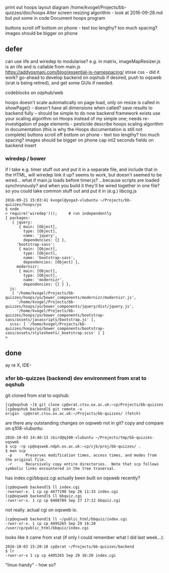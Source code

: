 
print out hoops layout diagram /home/kvogel/Projects/bb-quizzes/doc/hoops
Alter screen resizing algorithm - look at 2016-09-28.md but put some in code
Document hoops program

buttons scroll off bottom on phone - text too lengthy? too much spacing?
images should be bigger on phone

## defer

can use iife and wiredep to modularise? e.g. in matrix, imageMapResizer.js is an iife and is callable from main.js
https://addyosmani.com/blog/essential-js-namespacing/
stose css - did it work?
go-ahead to develop backend on oqshub if desired, push to oqsweb (xrat is being retired), and get some GUIs if needed.

codeblocks on oqshub/web

hoops doesn't scale automatically on page load, only on resize
    is called in showPage() - doesn't have all dimensions when called?
save results to backend fully – should be simple to do now backend framework exists
use your scaling algorithm on Hoops instead of my simple one; needs re-investigation of page elements - pesticide
describe hoops scaling algorithm in documentation (this is why the Hoops documentation is still not complete)
buttons scroll off bottom on phone - text too lengthy? too much spacing?
images should be bigger on phone
cap int2 seconds fields on backend insert

### wiredep / bower

if I take e.g. timer stuff out and put it in a separate file, and include that in the HTML, will wiredep link it up?
seems to work, but doesn't seemed to be wired... what if main.js loads before timer.js?
...because scripts are loaded synchronously?
and when you build it they'll be wired together in one file?
so you could take common stuff out and put it in (e.g.) libcog.js

    2016-09-21 15:03:41 kvogel@yoga3-vlubuntu ~/Projects/bb-quizzes/hoops/yo
    $ node
    > require('wiredep')();     # run independently
    { packages: 
       { jquery: 
          { main: [Object],
            type: [Object],
            name: 'jquery',
            dependencies: {} },
         'bootstrap-sass': 
          { main: [Object],
            type: [Object],
            name: 'bootstrap-sass',
            dependencies: [Object] },
         modernizr: 
          { main: [Object],
            type: [Object],
            name: 'modernizr',
            dependencies: {} } },
      js: 
       [ '/home/kvogel/Projects/bb-quizzes/hoops/yo/bower_components/modernizr/modernizr.js',
         '/home/kvogel/Projects/bb-quizzes/hoops/yo/bower_components/jquery/dist/jquery.js',
         '/home/kvogel/Projects/bb-quizzes/hoops/yo/bower_components/bootstrap-sass/assets/javascripts/bootstrap.js' ],
      scss: [ '/home/kvogel/Projects/bb-quizzes/hoops/yo/bower_components/bootstrap-sass/assets/stylesheets/_bootstrap.scss' ] }
    > 



## done

ay re X, IDE-

### xfer bb-quizzes (backend) dev environment from xrat to oqshub

git cloned from xrat to oqshub:

    [cp@oqshub ~]$ git clone cp@xrat.ctsu.ox.ac.uk:~cp/Projects/bb-quizzes
    [cp@oqshub backend]$ git remote -v
    origin  cp@xrat.ctsu.ox.ac.uk:~/Projects/bb-quizzes/ (fetch)

are there any outstanding changes on oqsweb not in git? copy and compare on q108-vlubuntu:

    2016-10-03 14:40:13 cbird@q108-vlubuntu ~/Projects/tmp/bb-quizzes-oqsweb
    $ scp -rp cp@oqsweb.ndph.ox.ac.uk:~cp/cjb/proj/bb-quizzes/ .
    $ man scp
     -p      Preserves modification times, access times, and modes from the original file.
     -r      Recursively copy entire directories.  Note that scp follows symbolic links encountered in the tree traversal.



has index.cgi/bbquiz.cgi actually been built on oqsweb recently?

    [cp@oqsweb backend]$ ll index.cgi
    -rwxrwxr-x. 1 cp cp 4477198 Sep 26 11:33 index.cgi
    [cp@oqsweb backend]$ ll bbquiz.cgi
    -rwxr-xr-x. 1 cp cp 6408789 Sep 27 17:12 bbquiz.cgi

not really. actual cgi on oqsweb is:

    [cp@oqsweb backend]$ ll ~/public_html/bbquiz/index.cgi
    -rwxr-xr-x. 1 cp cp 4495265 Sep 29 16:20 /user/cp/public_html/bbquiz/index.cgi

looks like it came from xrat (if only I could remember what I did last week...):

    2016-10-03 15:20:18 cp@xrat ~/Projects/bb-quizzes/backend
    $ lr
    -rwxr-xr-x 1 cp cp 4495265 Sep 29 16:20 index.cgi






"linux-handy" - how so?